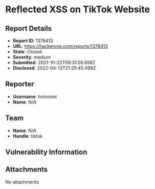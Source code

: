 # Reflected XSS on TikTok Website

## Report Details
- **Report ID**: 1378413
- **URL**: https://hackerone.com/reports/1378413
- **State**: Closed
- **Severity**: medium
- **Submitted**: 2021-10-22T09:31:59.958Z
- **Disclosed**: 2022-04-13T21:25:45.499Z

## Reporter
- **Username**: homosec
- **Name**: N/A

## Team
- **Name**: N/A
- **Handle**: tiktok

## Vulnerability Information


## Attachments
No attachments
